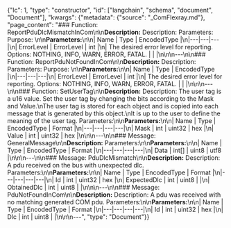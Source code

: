 {"lc": 1, "type": "constructor", "id": ["langchain", "schema", "document", "Document"], "kwargs": {"metadata": {"source": "_ComFlexray.md"}, "page_content": "### Function: ReportPduDlcMismatchInCom\n\n**Description:** Description: Parameters: Purpose: \n\n**Parameters:**\n\n| Name | Type | EncodedType |\n|---|---|---|\n| ErrorLevel | ErrorLevel | int |\n| The desired error level for reporting. Options: NOTHING, INFO, WARN, ERROR, FATAL. |  |  |\n\n\n---\n\n### Function: ReportPduNotFoundInCom\n\n**Description:** Description: Parameters: Purpose: \n\n**Parameters:**\n\n| Name | Type | EncodedType |\n|---|---|---|\n| ErrorLevel | ErrorLevel | int |\n| The desired error level for reporting. Options: NOTHING, INFO, WARN, ERROR, FATAL. |  |  |\n\n\n---\n\n### Function: SetUserTag\n\n**Description:** Description: The user tag is a u16 value. Set the user tag by changing the bits according to the Mask and Value.\nThe user tag is stored for each object and is copied into each message that is generated by this object.\nIt is up to the user to define the meaning of the user tag. Parameters:\n\n**Parameters:**\n\n| Name | Type | EncodedType | Format |\n|---|---|---|---|\n| Mask | int | uint32 | hex |\n| Value | int | uint32 | hex |\n\n\n---\n\n### Message: GeneralMessage\n\n**Description:** Parameters:\n\n**Parameters:**\n\n| Name | Type | EncodedType | Format |\n|---|---|---|---|\n| Data | int[] | uint8 | utf8 |\n\n\n---\n\n### Message: PduDlcMismatch\n\n**Description:** Description: A pdu received on the bus with unexpected dlc. Parameters:\n\n**Parameters:**\n\n| Name | Type | EncodedType | Format |\n|---|---|---|---|\n| Id | int | uint32 | hex |\n| ExpectedDlc | int | uint8 |  |\n| ObtainedDlc | int | uint8 |  |\n\n\n---\n\n### Message: PduNotFoundInCom\n\n**Description:** Description: A pdu was received with no matching generated COM pdu. Parameters:\n\n**Parameters:**\n\n| Name | Type | EncodedType | Format |\n|---|---|---|---|\n| Id | int | uint32 | hex |\n| Dlc | int | uint8 |  |\n\n\n---", "type": "Document"}}